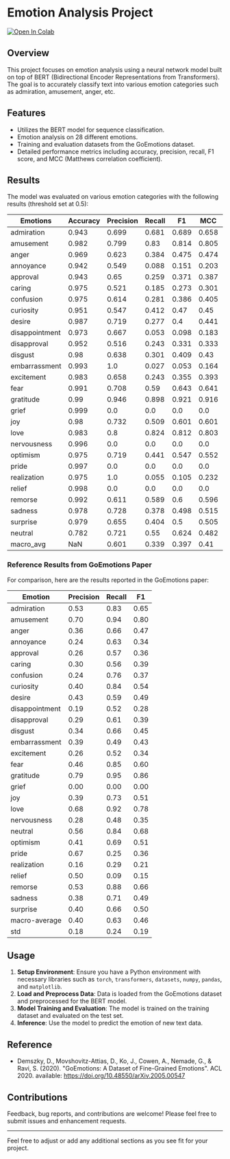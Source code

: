 # Emotion Analysis Project
<a target="_blank" href="https://colab.research.google.com/github/MMahdiSetak/Emotion-Analysis/blob/main/go-emotions/go-emotions.ipynb">
  <img src="https://colab.research.google.com/assets/colab-badge.svg" alt="Open In Colab"/>
</a>

## Overview
This project focuses on emotion analysis using a neural network model built on top of BERT (Bidirectional Encoder Representations from Transformers). The goal is to accurately classify text into various emotion categories such as admiration, amusement, anger, etc.

## Features
- Utilizes the BERT model for sequence classification.
- Emotion analysis on 28 different emotions.
- Training and evaluation datasets from the GoEmotions dataset.
- Detailed performance metrics including accuracy, precision, recall, F1 score, and MCC (Matthews correlation coefficient).

## Results
The model was evaluated on various emotion categories with the following results (threshold set at 0.5):

| Emotions       | Accuracy | Precision | Recall | F1     | MCC    | Support |
|----------------|----------|-----------|--------|--------|--------|---------|
| admiration     | 0\.943   | 0\.699    | 0\.681 | 0\.689 | 0\.658 | 504\.0  |
| amusement      | 0\.982   | 0\.799    | 0\.83  | 0\.814 | 0\.805 | 264\.0  |
| anger          | 0\.969   | 0\.623    | 0\.384 | 0\.475 | 0\.474 | 198\.0  |
| annoyance      | 0\.942   | 0\.549    | 0\.088 | 0\.151 | 0\.203 | 320\.0  |
| approval       | 0\.943   | 0\.65     | 0\.259 | 0\.371 | 0\.387 | 351\.0  |
| caring         | 0\.975   | 0\.521    | 0\.185 | 0\.273 | 0\.301 | 135\.0  |
| confusion      | 0\.975   | 0\.614    | 0\.281 | 0\.386 | 0\.405 | 153\.0  |
| curiosity      | 0\.951   | 0\.547    | 0\.412 | 0\.47  | 0\.45  | 284\.0  |
| desire         | 0\.987   | 0\.719    | 0\.277 | 0\.4   | 0\.441 | 83\.0   |
| disappointment | 0\.973   | 0\.667    | 0\.053 | 0\.098 | 0\.183 | 151\.0  |
| disapproval    | 0\.952   | 0\.516    | 0\.243 | 0\.331 | 0\.333 | 267\.0  |
| disgust        | 0\.98    | 0\.638    | 0\.301 | 0\.409 | 0\.43  | 123\.0  |
| embarrassment  | 0\.993   | 1\.0      | 0\.027 | 0\.053 | 0\.164 | 37\.0   |
| excitement     | 0\.983   | 0\.658    | 0\.243 | 0\.355 | 0\.393 | 103\.0  |
| fear           | 0\.991   | 0\.708    | 0\.59  | 0\.643 | 0\.641 | 78\.0   |
| gratitude      | 0\.99    | 0\.946    | 0\.898 | 0\.921 | 0\.916 | 352\.0  |
| grief          | 0\.999   | 0\.0      | 0\.0   | 0\.0   | 0\.0   | 6\.0    |
| joy            | 0\.98    | 0\.732    | 0\.509 | 0\.601 | 0\.601 | 161\.0  |
| love           | 0\.983   | 0\.8      | 0\.824 | 0\.812 | 0\.803 | 238\.0  |
| nervousness    | 0\.996   | 0\.0      | 0\.0   | 0\.0   | 0\.0   | 23\.0   |
| optimism       | 0\.975   | 0\.719    | 0\.441 | 0\.547 | 0\.552 | 186\.0  |
| pride          | 0\.997   | 0\.0      | 0\.0   | 0\.0   | 0\.0   | 16\.0   |
| realization    | 0\.975   | 1\.0      | 0\.055 | 0\.105 | 0\.232 | 145\.0  |
| relief         | 0\.998   | 0\.0      | 0\.0   | 0\.0   | 0\.0   | 11\.0   |
| remorse        | 0\.992   | 0\.611    | 0\.589 | 0\.6   | 0\.596 | 56\.0   |
| sadness        | 0\.978   | 0\.728    | 0\.378 | 0\.498 | 0\.515 | 156\.0  |
| surprise       | 0\.979   | 0\.655    | 0\.404 | 0\.5   | 0\.505 | 141\.0  |
| neutral        | 0\.782   | 0\.721    | 0\.55  | 0\.624 | 0\.482 | 1787\.0 |
| macro\_avg     | NaN      | 0\.601    | 0\.339 | 0\.397 | 0\.41  | NaN     |


### Reference Results from GoEmotions Paper
For comparison, here are the results reported in the GoEmotions paper:

| Emotion       | Precision | Recall | F1   |
|---------------|-----------|--------|------|
| admiration    | 0.53      | 0.83   | 0.65 |
| amusement     | 0.70      | 0.94   | 0.80 |
| anger         | 0.36      | 0.66   | 0.47 |
| annoyance     | 0.24      | 0.63   | 0.34 |
| approval      | 0.26      | 0.57   | 0.36 |
| caring        | 0.30      | 0.56   | 0.39 |
| confusion     | 0.24      | 0.76   | 0.37 |
| curiosity     | 0.40      | 0.84   | 0.54 |
| desire        | 0.43      | 0.59   | 0.49 |
| disappointment| 0.19      | 0.52   | 0.28 |
| disapproval   | 0.29      | 0.61   | 0.39 |
| disgust       | 0.34      | 0.66   | 0.45 |
| embarrassment | 0.39      | 0.49   | 0.43 |
| excitement    | 0.26      | 0.52   | 0.34 |
| fear          | 0.46      | 0.85   | 0.60 |
| gratitude     | 0.79      | 0.95   | 0.86 |
| grief         | 0.00      | 0.00   | 0.00 |
| joy           | 0.39      | 0.73   | 0.51 |
| love          | 0.68      | 0.92   | 0.78 |
| nervousness   | 0.28      | 0.48   | 0.35 |
| neutral       | 0.56      | 0.84   | 0.68 |
| optimism      | 0.41      | 0.69   | 0.51 |
| pride         | 0.67      | 0.25   | 0.36 |
| realization   | 0.16      | 0.29   | 0.21 |
| relief        | 0.50      | 0.09   | 0.15 |
| remorse       | 0.53      | 0.88   | 0.66 |
| sadness       | 0.38      | 0.71   | 0.49 |
| surprise      | 0.40      | 0.66   | 0.50 |
| macro-average | 0.40      | 0.63   | 0.46 |
| std           | 0.18      | 0.24   | 0.19 |

## Usage
1. **Setup Environment**: Ensure you have a Python environment with necessary libraries such as `torch`, `transformers`, `datasets`, `numpy`, `pandas`, and `matplotlib`.
2. **Load and Preprocess Data**: Data is loaded from the GoEmotions dataset and preprocessed for the BERT model.
3. **Model Training and Evaluation**: The model is trained on the training dataset and evaluated on the test set.
4. **Inference**: Use the model to predict the emotion of new text data.



## Reference
- Demszky, D., Movshovitz-Attias, D., Ko, J., Cowen, A., Nemade, G., & Ravi, S. (2020). "GoEmotions: A Dataset of Fine-Grained Emotions". ACL 2020. available: https://doi.org/10.48550/arXiv.2005.00547


## Contributions
Feedback, bug reports, and contributions are welcome! Please feel free to submit issues and enhancement requests.

---

Feel free to adjust or add any additional sections as you see fit for your project.